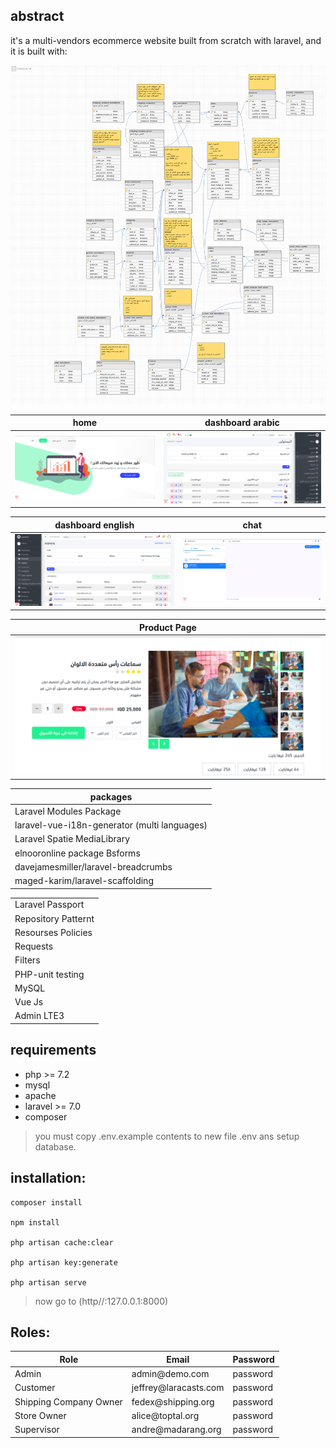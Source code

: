 
## abstract

it's a multi-vendors ecommerce website built from scratch with laravel, and it is built with:

![](db_design.png)



    
 

<table>
    <thead>
        <th>home</th>
        <th>dashboard arabic</th>
    </thead>
    <tbody>
          <tr> 
              <td>
                <img src="/visual/home.png"/>
              </td> 
              <td> 
                <img src="/visual/dashboard-ar.png"/>
              </td> 
             </td> 
        </tr>
    </tbody>
    </table>
    <table>
    <thead>
        <th>dashboard english</th>
        <th>chat</th>
    </thead>
    <tbody>
          <tr> 
               <td>
                <img src="/visual/dashboard-en.png"/>
             </td> 
              <td>  
                  <img src="/visual/chat.png"/>
              </td>
        <tr>  
    </tbody>
    </table>
    <table>
    <thead>
        <th>Product Page</th>
    </thead>
    <tbody>
          <tr> 
               <td>
                <img src="/visual/product.png"/>
             </td> 
        <tr>  
    </tbody>
    </table>


<table>
    <thead>
        <th>packages</th>
    </thead>
    <tbody>
        <tr> <td>Laravel Modules Package</td>
            </tr>
          <tr>  <td> laravel-vue-i18n-generator (multi languages)</td> </tr>
          <tr>  <td> Laravel Spatie MediaLibrary</td> </tr>
          <tr>  <td> elnooronline package Bsforms</td> </tr>
          <tr>  <td>  davejamesmiller/laravel-breadcrumbs</td> </tr>
        <tr>  <td>  maged-karim/laravel-scaffolding</td> </tr>
    </tbody>
    </table>


<table>
    <tbody>
        <tr> <td>Laravel Passport</td>
            </tr>
          <tr>  <td> Repository Patternt</td> </tr>
          <tr>  <td> Resourses Policies</td> </tr>
          <tr>  <td> Requests</td> </tr>
          <tr>  <td>  Filters</td> </tr>
          <tr>  <td>  PHP-unit testing</td> </tr>
          <tr>  <td>  MySQL</td> </tr>
          <tr>  <td>  Vue Js</td> </tr>
          <tr>  <td>  Admin LTE3</td> </tr>
    </tbody>
    </table>


## requirements
<ul>
                <li>php >= 7.2 </li>
                <li>mysql</li>
                <li>apache</li>
                <li>laravel >= 7.0 </li>
                <li>composer</li>
      </ul>

> you must copy .env.example contents to new file .env ans setup database. 


## installation:

```
composer install

npm install

php artisan cache:clear

php artisan key:generate

php artisan serve

```

> now go to (http//:127.0.0.1:8000) 


## Roles:

<table>
    <thead>
        <th>Role</th>
        <th>Email</th>
        <th>Password</th>
        </thead>
    <tbody>
        <tr> 
            <td>Admin</td>
            <td>admin@demo.com</td>
            <td>password</td>
        </tr>
        <tr> 
            <td>Customer</td>
            <td>jeffrey@laracasts.com</td>
            <td>password</td>
        </tr>
         <tr> 
            <td>Shipping Company Owner</td>
            <td>fedex@shipping.org</td>
            <td>password</td>
        </tr>
          <tr> 
            <td>Store Owner</td>
            <td>alice@toptal.org</td>
            <td>password</td>
        </tr>
         <tr> 
            <td>Supervisor</td>
            <td>andre@madarang.org</td>
            <td>password</td>
        </tr>
    </tbody>
    </table>

